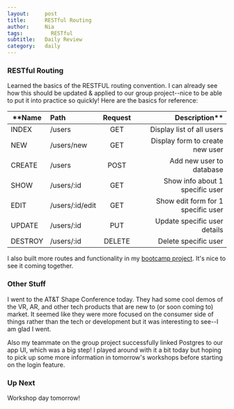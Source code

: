 ```yaml
---
layout:     post
title:      RESTful Routing
author:     Nia
tags: 		  RESTful 
subtitle:  	Daily Review
category:   daily
---
```


### RESTful Routing

Learned the basics of the RESTFUL routing convention. I can already see how this should be updated & applied to our group project--nice to be able to put it into practice so quickly! Here are the basics for reference:

**Name | Path | Request | Description**
|---------|:----------|:----------:|---------:|
INDEX   |/users|  GET  |Display list of all users|
NEW    | /users/new | GET | Display form to create new user
CREATE  | /users | POST | Add new user to database
SHOW  | /users/:id | GET | Show info about 1 specific user
EDIT  | /users/:id/edit | GET | Show edit form for 1 specific user
UPDATE  | /users/:id | PUT | Update specific user details
DESTROY  | /users/:id | DELETE | Delete specific user

I also built more routes and functionality in my [bootcamp project](https://github.com/niamurrell/firecamp-yelp-clone). It's nice to see it coming together.


### Other Stuff

I went to the AT&T Shape Conference today. They had some cool demos of the VR, AR, and other tech products that are new to (or soon coming to) market. It seemed like they were more focused on the consumer side of things rather than the tech or development but it was interesting to see--I am glad I went.

Also my teammate on the group project successfully linked Postgres to our app UI, which was a big step! I played around with it a bit today but hoping to pick up some more information in tomorrow's workshops before starting on the login feature.

### Up Next

Workshop day tomorrow!
